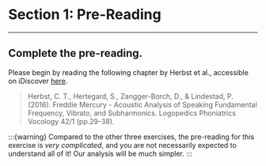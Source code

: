 # Section 1: Pre-Reading
---
## Complete the pre-reading.

Please begin by reading the following chapter by Herbst et al., accessible on iDiscover [here](https://idiscover.lib.cam.ac.uk/permalink/f/1nb04c1/TN_cdi_proquest_miscellaneous_1826667563).

> Herbst, C. T., Hertegard, S., Zangger-Borch, D., & Lindestad, P. (2016). Freddie Mercury - Acoustic Analysis of Speaking Fundamental Frequency, Vibrato, and Subharmonics. Logopedics Phoniatrics Vocology 42/1 (pp.29-38).

:::{warning}
Compared to the other three exercises, the pre-reading for this exercise is *very complicated*, and you are not necessarily expected to understand all of it! Our analysis will be much simpler.
:::